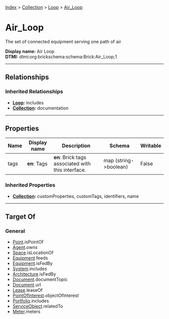 [Index](../../index.md) > [Collection](../Collection.md) > [Loop](Loop.md) > [Air_Loop](#)
# Air_Loop

The set of connected equipment serving one path of air


**Display name:** Air Loop<br />
**DTMI:** dtmi:org:brickschema:schema:Brick:Air_Loop;1

---

## Relationships

### Inherited Relationships
* **[Loop](Loop.md):** includes
* **[Collection](../Collection.md):** documentation

---

## Properties

|Name|Display name|Description|Schema|Writable|
|-|-|-|-|-|
|tags|**en**: Tags|**en**: Brick tags associated with this interface.|map (string->boolean)|False|
### Inherited Properties
* **[Collection](../Collection.md):** customProperties, customTags, identifiers, name

---

## Target Of
### General
* [Point](../../Point/Point.md).isPointOf
* [Agent](../../Agent/Agent.md).owns
* [Space](../../Space/Space.md).isLocationOf
* [Equipment](../../Asset/Equipment/Equipment.md).feeds
* [Equipment](../../Asset/Equipment/Equipment.md).isFedBy
* [System](../System/System.md).includes
* [Architecture](../../Space/Architecture/Architecture.md).isFedBy
* [Document](../../Information/Document/Document.md).documentTopic
* [Document](../../Information/Document/Document.md).url
* [Lease](../../Event/Lease.md).leaseOf
* [PointOfInterest](../../Information/PointOfInterest.md).objectOfInterest
* [Portfolio](../Portfolio.md).includes
* [ServiceObject](../../Information/ServiceObject/ServiceObject.md).relatedTo
* [Meter](../../Asset/Equipment/Meter/Meter.md).meters
